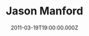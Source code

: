 ---
title: "Jason Manford"
venue: "Bournemouth International Centre"
date: 2011-03-19T19:00:00.000Z
permalink: /almanac/live/2011-03-19-jason-manford/index.html
poster: https://cdn.rknight.me/almanac/live/jason-manford-2011.jpg
lat: 50.7163497
long: -1.8812584
---